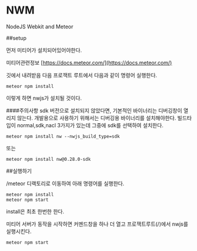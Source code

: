 # NWM
NodeJS Webkit and Meteor

##setup

먼저 미티어가 설치되어있어야한다.

미티어관련정보 [https://docs.meteor.com/](https://docs.meteor.com/)

깃에서 내려받음 다음 프로잭트 루트에서 다음과 같이 명령어 실행한다.
```shell
meteor npm install
```
이렇게 하면 nwjs가 설치될 것이다.

####주의사항
sdk 버전으로 설치되지 않았다면, 기본적인 바이너리는 디버깅창이 열리지 않는다. 개발용으로 사용하기 위해서는 디버깅용 바이너리를 설치해야한다.
빌드타입이 normal,sdk,nacl 3가지가 있는데 그중에 sdk를 선택하여 설치한다.

``` shell
meteor npm install nw --nwjs_build_type=sdk
```
또는 

``` shell
meteor npm install nw@0.28.0-sdk
```

##실행하기

/meteor 디랙토리로 이동하여 아래 명령어를 실행한다.
```shell
meteor npm install
meteor npm start
```
install은 최초 한번한 한다.

미티어 서버가 동작을 시작하면 커멘드창을 하나 더 열고 프로잭트루트(/)에서 nwjs를 실행시킨다.
```shell
meteor npm start
```



